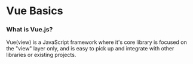 <h1>Vue Basics</h1>

<h3>What is Vue.js?</h3>
<p>Vue(view) is a JavaScript framework where it's core library is focused on the "view" layer only, 
and is easy to pick up and integrate with other libraries or existing projects.</p>